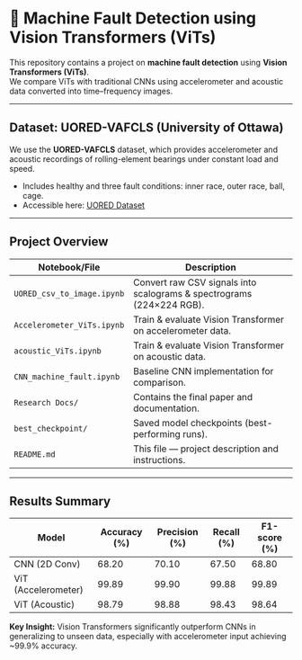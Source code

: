 # 🤖 Machine Fault Detection using Vision Transformers (ViTs)

This repository contains a project on **machine fault detection** using **Vision Transformers (ViTs)**.  
We compare ViTs with traditional CNNs using accelerometer and acoustic data converted into time–frequency images.

---

##  Dataset: UORED-VAFCLS (University of Ottawa)

We use the **UORED-VAFCLS** dataset, which provides accelerometer and acoustic recordings of rolling-element bearings under constant load and speed.  
- Includes healthy and three fault conditions: inner race, outer race, ball, cage.  
- Accessible here: [UORED Dataset](https://data.mendeley.com/datasets/y2px5tg92h/5)

---

##  Project Overview

| Notebook/File                                | Description |
|----------------------------------------------|-------------|
| `UORED_csv_to_image.ipynb`                    | Convert raw CSV signals into scalograms & spectrograms (224×224 RGB). |
| `Accelerometer_ViTs.ipynb`                    | Train & evaluate Vision Transformer on accelerometer data. |
| `acoustic_ViTs.ipynb`                         | Train & evaluate Vision Transformer on acoustic data. |
| `CNN_machine_fault.ipynb`                     | Baseline CNN implementation for comparison. |
| `Research Docs/`                              | Contains the final paper and documentation. |
| `best_checkpoint/`                            | Saved model checkpoints (best-performing runs). |
| `README.md`                                   | This file — project description and instructions. |

---

##  Results Summary

| Model               | Accuracy (%) | Precision (%) | Recall (%) | F1-score (%) |
|---------------------|--------------|---------------|------------|--------------|
| CNN (2D Conv)       | 68.20        | 70.10         | 67.50      | 68.80        |
| ViT (Accelerometer) | 99.89        | 99.90         | 99.88      | 99.89        |
| ViT (Acoustic)      | 98.79        | 98.88         | 98.43      | 98.64        |

**Key Insight:** Vision Transformers significantly outperform CNNs in generalizing to unseen data, especially with accelerometer input achieving ~99.9% accuracy.

